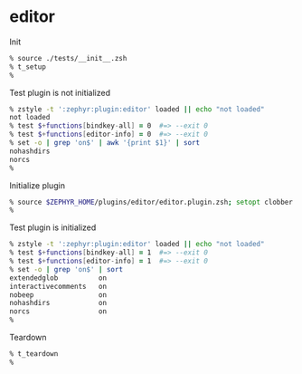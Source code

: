 # editor

Init

```zsh
% source ./tests/__init__.zsh
% t_setup
%
```

Test plugin is not initialized

```zsh
% zstyle -t ':zephyr:plugin:editor' loaded || echo "not loaded"
not loaded
% test $+functions[bindkey-all] = 0  #=> --exit 0
% test $+functions[editor-info] = 0  #=> --exit 0
% set -o | grep 'on$' | awk '{print $1}' | sort
nohashdirs
norcs
%
```

Initialize plugin

```zsh
% source $ZEPHYR_HOME/plugins/editor/editor.plugin.zsh; setopt clobber
%
```

Test plugin is initialized

```zsh
% zstyle -t ':zephyr:plugin:editor' loaded || echo "not loaded"
% test $+functions[bindkey-all] = 1  #=> --exit 0
% test $+functions[editor-info] = 1  #=> --exit 0
% set -o | grep 'on$' | sort
extendedglob          on
interactivecomments   on
nobeep                on
nohashdirs            on
norcs                 on
%
```

Teardown

```zsh
% t_teardown
%
```
